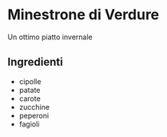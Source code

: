 # Minestrone di Verdure

Un ottimo piatto invernale

## Ingredienti

* cipolle
* patate
* carote
* zucchine
* peperoni
* fagioli
